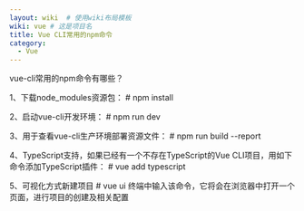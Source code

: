 ```yaml
---
layout: wiki  # 使用wiki布局模板
wiki: vue # 这是项目名
title: Vue CLI常用的npm命令
category:
  - Vue
---
```


vue-cli常用的npm命令有哪些？ 

1、下载node\_modules资源包： # npm install 

2、启动vue-cli开发环境： # npm run dev 

3、用于查看vue-cli生产环境部署资源文件： # npm run build --report 

4、TypeScript支持，如果已经有一个不存在TypeScript的Vue CLI项目，用如下命令添加TypeScript插件： # vue add typescript 

5、可视化方式新建项目 # vue ui 终端中输入该命令，它将会在浏览器中打开一个页面，进行项目的创建及相关配置
